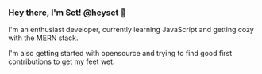 ### Hey there, I'm Set! @heyset :grimacing:

I'm an enthusiast developer, currently learning JavaScript and getting cozy with the MERN stack.

I'm also getting started with opensource and trying to find good first contributions to get my feet wet.
